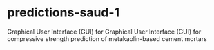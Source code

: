 # predictions-saud-1
Graphical User Interface (GUI) for Graphical User Interface (GUI) for compressive strength prediction of metakaolin-based cement mortars

